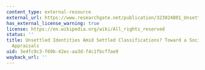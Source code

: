 ```yaml
---
content_type: external-resource
external_url: https://www.researchgate.net/publication/323024801_Unsettled_identities_amid_settled_classifications_Toward_a_sociology_of_racial_appraisals
has_external_license_warning: true
license: https://en.wikipedia.org/wiki/All_rights_reserved
status: ''
title: Unsettled Identities Amid Settled Classifications? Toward a Sociology of Racial
  Appraisals
uid: 3e4fc9c3-f69b-42ec-aa3d-f4c1fbcf7ae9
wayback_url: ''
---
```

